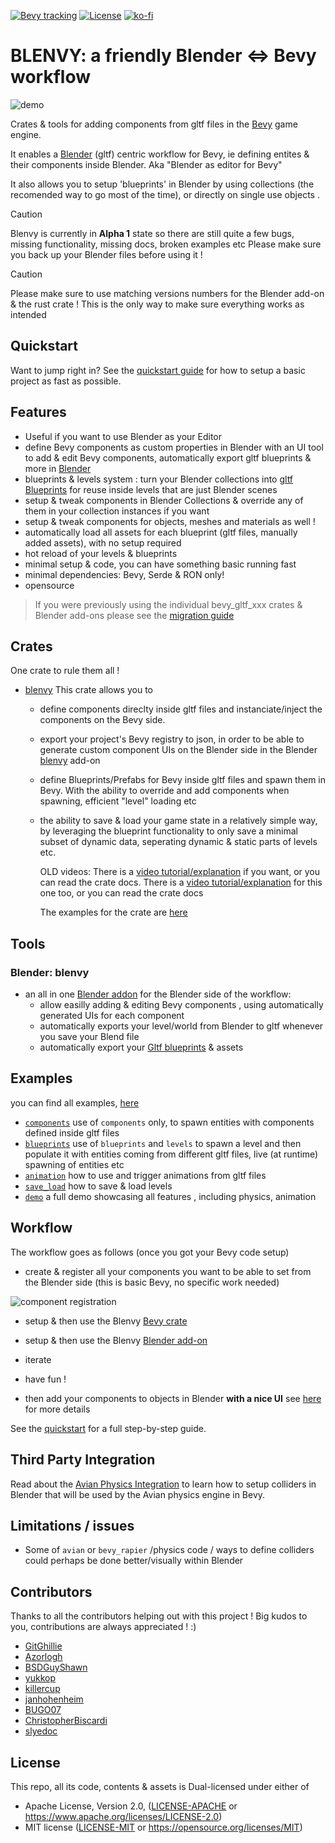 [![Bevy tracking](https://img.shields.io/badge/Bevy%20tracking-released%20version-lightblue)](https://github.com/bevyengine/bevy/blob/main/docs/plugins_guidelines.md#main-branch-tracking)
[![License](https://img.shields.io/crates/l/blenvy)](https://github.com/kaosat-dev/Blenvy/blob/main/LICENSE.md)
[![ko-fi](https://ko-fi.com/img/githubbutton_sm.svg)](https://ko-fi.com/F1F5TO32O)

# BLENVY: a friendly Blender <=> Bevy workflow

![demo](https://github.com/kaosat-dev/Blenvy/blob/main/docs/blender_bevy.png)

Crates & tools for adding components from gltf files in the [Bevy](https://bevyengine.org/) game engine.

It enables a [Blender](https://www.blender.org/) (gltf) centric workflow for Bevy, ie defining entites & their components
inside Blender. Aka "Blender as editor for Bevy"

It also allows you to setup 'blueprints' in Blender by using collections (the recomended way to go most of the time), or directly on single use objects .


> [!CAUTION]
> Blenvy is currently in **Alpha 1** state so there are still quite a few bugs, missing functionality, missing docs, broken examples etc
> Please make sure you back up your Blender files before using it !

> [!CAUTION]
> Please make sure to use matching versions numbers for the Blender add-on & the rust crate ! 
> This is the only way to make sure everything works as intended

## Quickstart

Want to jump right in? See the [quickstart guide](https://github.com/kaosat-dev/Blenvy/blob/main/docs/quickstart/README.md) for how to setup a basic project as fast as possible.

## Features

* Useful if you want to use Blender as your Editor
* define Bevy components as custom properties in Blender with an UI tool to add & edit Bevy components, automatically export gltf blueprints & more in [Blender](https://github.com/kaosat-dev/Blenvy/tree/blenvy/tools/blenvy)
* blueprints & levels system : turn your Blender collections into [gltf Blueprints](https://github.com/kaosat-dev/Blenvy/tree/blenvy/crates/blenvy) for reuse inside levels that are just Blender scenes
* setup & tweak components in Blender Collections & override any of them in your collection instances if you want
* setup & tweak components for objects, meshes and materials as well !
* automatically load all assets for each blueprint (gltf files, manually added assets), with no setup required
* hot reload of your levels & blueprints
* minimal setup & code, you can have something basic running fast
* minimal dependencies: Bevy, Serde & RON only!
* opensource

> If you were previously using the individual bevy_gltf_xxx crates & Blender add-ons please see the [migration guide](https://github.com/kaosat-dev/Blenvy/blob/blenvy/Migration_guide.md)

## Crates

One crate to rule them all !

* [blenvy](https://github.com/kaosat-dev/Blenvy/tree/blenvy/crates/blenvy) This crate allows you to
  * define components direclty inside gltf files and instanciate/inject the components on the Bevy side.
  * export your project's Bevy registry to json, in order to be able to generate custom component UIs on the Blender side in the Blender [blenvy](https://github.com/kaosat-dev/Blenvy/tree/blenvy/tools/blenvy) add-on
  * define Blueprints/Prefabs for Bevy inside gltf files and spawn them in Bevy. With the ability to override and add components when spawning, efficient "level" loading etc
  * the ability to save & load your game state in a relatively simple way, by leveraging the blueprint functionality to only save a minimal subset of dynamic data, seperating dynamic & static parts of levels etc.

    OLD videos:
    There is a [video tutorial/explanation](https://youtu.be/-lcScjQCA3c) if you want, or you can read the crate docs.
    There is a [video tutorial/explanation](https://youtu.be/CgyNtwgYwdM) for this one too, or you can read the crate docs

    The examples for the crate are [here](https://github.com/kaosat-dev/Blenvy/tree/blenvy/examples)

## Tools

### Blender: blenvy

* an all in one [Blender addon](https://github.com/kaosat-dev/Blenvy/tree/blenvy/tools/blenvy) for the Blender side of the workflow:
  * allow easilly adding & editing Bevy components , using automatically generated UIs for each component
  * automatically exports your level/world from Blender to gltf whenever you save your Blend file
  * automatically export your [Gltf blueprints](https://github.com/kaosat-dev/Blenvy/tree/blenvy/crates/blenvy) & assets

## Examples

you can find all examples, [here](https://github.com/kaosat-dev/Blenvy/tree/blenvy/examples)

* [`components`](https://github.com/kaosat-dev/Blenvy/tree/blenvy/examples/components/) use of ```components``` only, to spawn entities with components defined inside gltf files
* [`blueprints`](https://github.com/kaosat-dev/Blenvy/tree/blenvy/examples/blueprints/) use of ```blueprints``` and ```levels``` to spawn a level and then populate it with entities coming from different gltf files, live (at runtime) spawning of entities etc
* [`animation`](https://github.com/kaosat-dev/Blenvy/tree/blenvy/examples/animation/) how to use and trigger animations from gltf files
* [`save_load`](https://github.com/kaosat-dev/Blenvy/tree/blenvy/examples/save_load/) how to save & load levels
* [`demo`](https://github.com/kaosat-dev/Blenvy/tree/blenvy/examples/demo/) a full demo showcasing all features , including physics, animation

## Workflow

The workflow goes as follows (once you got your Bevy code setup)

* create & register all your components you want to be able to set from the Blender side (this is basic Bevy, no specific work needed)

![component registration](https://github.com/kaosat-dev/Blenvy/blob/main/docs/component_registration.png)

* setup & then use the Blenvy [Bevy crate](https://github.com/kaosat-dev/Blenvy/tree/blenvy/crates/blenvy)
* setup & then use the Blenvy [Blender add-on](https://github.com/kaosat-dev/Blenvy/tree/blenvy/tools/blenvy)
* iterate
* have fun !

* then add your components to objects in Blender **with a nice UI** see [here](https://github.com/kaosat-dev/Blenvy/blob/blenvy/README-workflow-ui.md) for more details

See the [quickstart](https://github.com/kaosat-dev/Blenvy/blob/main/docs/quickstart/README.md) for a full step-by-step guide.

## Third Party Integration

Read about the [Avian Physics Integration](https://github.com/kaosat-dev/Blenvy/blob/main/docs/avian/README.md) to learn how to setup colliders in Blender that will be used by the Avian physics engine in Bevy.

## Limitations / issues

* Some of `avian` or `bevy_rapier` /physics code / ways to define colliders could perhaps be done better/visually within Blender

## Contributors

Thanks to all the contributors helping out with this project ! Big kudos to you, contributions are always appreciated ! :)

* [GitGhillie](https://github.com/GitGhillie)
* [Azorlogh](https://github.com/Azorlogh)
* [BSDGuyShawn](https://github.com/BSDGuyShawn)
* [yukkop](https://github.com/yukkop)
* [killercup](https://github.com/killercup)
* [janhohenheim](https://github.com/janhohenheim)
* [BUGO07](https://github.com/BUGO07)
* [ChristopherBiscardi](https://github.com/ChristopherBiscardi)
* [slyedoc](https://github.com/slyedoc)

## License

This repo, all its code, contents & assets is Dual-licensed under either of

* Apache License, Version 2.0, ([LICENSE-APACHE](https://github.com/kaosat-dev/Blenvy/blob/blenvy/LICENSE_APACHE.md) or <https://www.apache.org/licenses/LICENSE-2.0>)
* MIT license ([LICENSE-MIT](https://github.com/kaosat-dev/Blenvy/blob/blenvy/LICENSE_MIT.mdd) or <https://opensource.org/licenses/MIT>)
